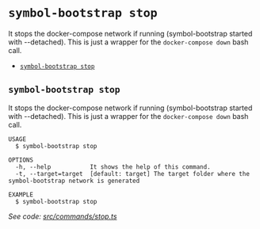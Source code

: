 `symbol-bootstrap stop`
=======================

It stops the docker-compose network if running (symbol-bootstrap started with --detached). This is just a wrapper for the `docker-compose down` bash call.

* [`symbol-bootstrap stop`](#symbol-bootstrap-stop)

## `symbol-bootstrap stop`

It stops the docker-compose network if running (symbol-bootstrap started with --detached). This is just a wrapper for the `docker-compose down` bash call.

```
USAGE
  $ symbol-bootstrap stop

OPTIONS
  -h, --help           It shows the help of this command.
  -t, --target=target  [default: target] The target folder where the symbol-bootstrap network is generated

EXAMPLE
  $ symbol-bootstrap stop
```

_See code: [src/commands/stop.ts](https://github.com/nemtech/symbol-bootstrap/blob/v0.4.1/src/commands/stop.ts)_
